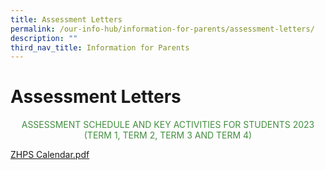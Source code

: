 ```yaml
---
title: Assessment Letters
permalink: /our-info-hub/information-for-parents/assessment-letters/
description: ""
third_nav_title: Information for Parents
---
```

# Assessment Letters


<p style="text-align: center; color: #428e3f">ASSESSMENT SCHEDULE AND KEY ACTIVITIES FOR STUDENTS 2023<br>(TERM 1, TERM 2, TERM 3 AND TERM 4)</p>

[ZHPS Calendar.pdf](https://zhenghuapri.moe.edu.sg/)